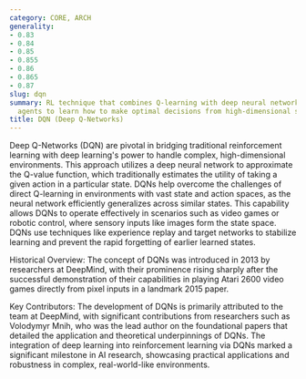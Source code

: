 ```yaml
---
category: CORE, ARCH
generality:
- 0.83
- 0.84
- 0.85
- 0.855
- 0.86
- 0.865
- 0.87
slug: dqn
summary: RL technique that combines Q-learning with deep neural networks to enable
  agents to learn how to make optimal decisions from high-dimensional sensory inputs.
title: DQN (Deep Q-Networks)
---
```


Deep Q-Networks (DQN) are pivotal in bridging traditional reinforcement learning with deep learning's power to handle complex, high-dimensional environments. This approach utilizes a deep neural network to approximate the Q-value function, which traditionally estimates the utility of taking a given action in a particular state. DQNs help overcome the challenges of direct Q-learning in environments with vast state and action spaces, as the neural network efficiently generalizes across similar states. This capability allows DQNs to operate effectively in scenarios such as video games or robotic control, where sensory inputs like images form the state space. DQNs use techniques like experience replay and target networks to stabilize learning and prevent the rapid forgetting of earlier learned states.

Historical Overview:
The concept of DQNs was introduced in 2013 by researchers at DeepMind, with their prominence rising sharply after the successful demonstration of their capabilities in playing Atari 2600 video games directly from pixel inputs in a landmark 2015 paper.

Key Contributors:
The development of DQNs is primarily attributed to the team at DeepMind, with significant contributions from researchers such as Volodymyr Mnih, who was the lead author on the foundational papers that detailed the application and theoretical underpinnings of DQNs. The integration of deep learning into reinforcement learning via DQNs marked a significant milestone in AI research, showcasing practical applications and robustness in complex, real-world-like environments.